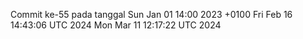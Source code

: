 Commit ke-55 pada tanggal Sun Jan 01 14:00 2023 +0100
Fri Feb 16 14:43:06 UTC 2024
Mon Mar 11 12:17:22 UTC 2024

